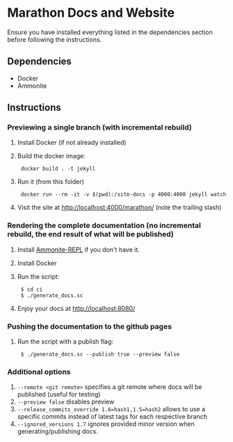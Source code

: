 # Marathon Docs and Website

Ensure you have installed everything listed in the dependencies section before
following the instructions.

## Dependencies

* Docker
* Ammonite

## Instructions

### Previewing a single branch (with incremental rebuild)

1. Install Docker (if not already installed)

2. Build the docker image:

        docker build . -t jekyll

3. Run it (from this folder)

        docker run --rm -it -v $(pwd):/site-docs -p 4000:4000 jekyll watch

4. Visit the site at [http://localhost:4000/marathon/](http://localhost:4000/marathon/) (note the trailing slash)

###  Rendering the complete documentation (no incremental rebuild, the end result of what will be published)

1. Install [Ammonite-REPL](http://ammonite.io/#Ammonite-REPL) if you don't have it.

2. Install Docker

3. Run the script:

        $ cd ci
        $ ./generate_docs.sc

4. Enjoy your docs at
   [http://localhost:8080/](http://localhost:8080/)

### Pushing the documentation to the github pages

1. Run the script with a publish flag:

        $ ./generate_docs.sc --publish true --preview false
        
### Additional options

1. `--remote <git remote>` specifies a git remote where docs will be published (useful for testing)
2. `--preview false` disables preview
3. `--release_commits_override 1.6=hash1,1.5=hash2` allows to use a specific commits instead of latest tags for each respective branch
4. `--ignored_versions 1.7` ignores provided minor version when generating/publishing docs.